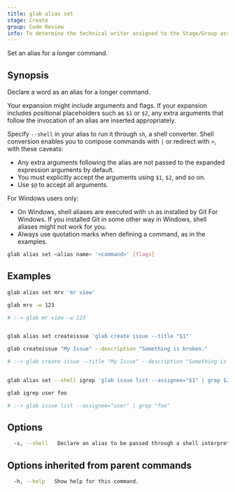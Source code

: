```yaml
---
title: glab alias set
stage: Create
group: Code Review
info: To determine the technical writer assigned to the Stage/Group associated with this page, see https://about.gitlab.com/handbook/product/ux/technical-writing/#assignments
---
```


<!--
This documentation is auto generated by a script.
Please do not edit this file directly. Run `make gen-docs` instead.
-->

Set an alias for a longer command.

## Synopsis

Declare a word as an alias for a longer command.

Your expansion might include arguments and flags. If your expansion
includes positional placeholders such as `$1` or `$2`, any extra
arguments that follow the invocation of an alias are inserted
appropriately.

Specify `--shell` in your alias to run it through `sh`, a shell
converter. Shell conversion enables you to compose commands with `|`
or redirect with `>`, with these caveats:

- Any extra arguments following the alias are not passed to the
  expanded expression arguments by default.
- You must explicitly accept the arguments using `$1`, `$2`, and so on.
- Use `$@` to accept all arguments.

For Windows users only:

- On Windows, shell aliases are executed with `sh` as installed by
  Git For Windows. If you installed Git in some other way in Windows,
  shell aliases might not work for you.
- Always use quotation marks when defining a command, as in the examples.

```bash title="terminal"
glab alias set <alias name> '<command>' [flags]
```

## Examples

```bash title="terminal"
glab alias set mrv 'mr view'

glab mrv -w 123

# :-> glab mr view -w 123


glab alias set createissue 'glab create issue --title "$1"'

glab createissue "My Issue" --description "Something is broken."

# :-> glab create issue --title "My Issue" --description "Something is broken."


glab alias set --shell igrep 'glab issue list --assignee="$1" | grep $2'

glab igrep user foo

# :-> glab issue list --assignee="user" | grep "foo"
```

## Options

```bash title="terminal"
  -s, --shell   Declare an alias to be passed through a shell interpreter.
```

## Options inherited from parent commands

```bash title="terminal"
  -h, --help   Show help for this command.
```
